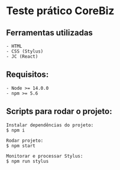 # Teste prático CoreBiz

## Ferramentas utilizadas
    - HTML
    - CSS (Stylus)
    - JC (React)

## Requisitos:
    - Node >= 14.0.0 
    - npm >= 5.6 

## Scripts para rodar o projeto:

    Instalar dependências do projeto:
    $ npm i

    Rodar projeto:
    $ npm start

    Monitorar e processar Stylus:
    $ npm run stylus
